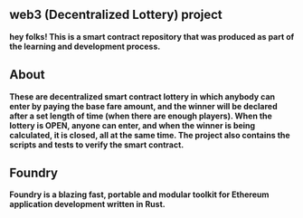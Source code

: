 ## web3 (Decentralized Lottery) project

**hey folks!
This is a smart contract repository that was produced as part of the learning and development process.**


## About 

**These are decentralized smart contract lottery in which anybody can enter by paying the base fare amount, and the winner will be declared after a set length of time (when there are enough players).
When the lottery is OPEN, anyone can enter, and when the winner is being calculated, it is closed, all at the same time.
The project also contains the scripts and tests to verify the smart contract.**


## Foundry

**Foundry is a blazing fast, portable and modular toolkit for Ethereum application development written in Rust.**
